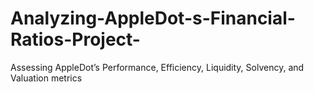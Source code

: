 # Analyzing-AppleDot-s-Financial-Ratios-Project-
Assessing AppleDot’s Performance, Efficiency, Liquidity, Solvency, and Valuation metrics 

